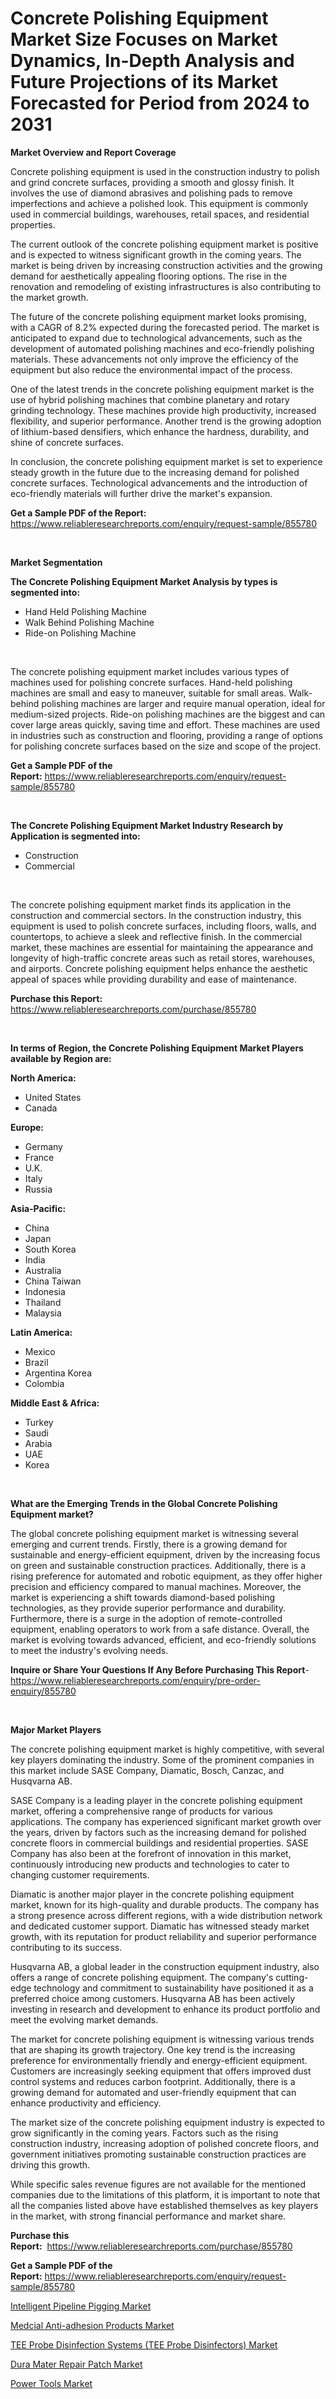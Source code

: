 <p><h1>Concrete Polishing Equipment Market Size Focuses on Market Dynamics, In-Depth Analysis and Future Projections of its Market Forecasted for Period from 2024 to 2031</h1></p><p><strong>Market Overview and Report Coverage</strong></p>
<p><p>Concrete polishing equipment is used in the construction industry to polish and grind concrete surfaces, providing a smooth and glossy finish. It involves the use of diamond abrasives and polishing pads to remove imperfections and achieve a polished look. This equipment is commonly used in commercial buildings, warehouses, retail spaces, and residential properties.</p><p>The current outlook of the concrete polishing equipment market is positive and is expected to witness significant growth in the coming years. The market is being driven by increasing construction activities and the growing demand for aesthetically appealing flooring options. The rise in the renovation and remodeling of existing infrastructures is also contributing to the market growth.</p><p>The future of the concrete polishing equipment market looks promising, with a CAGR of 8.2% expected during the forecasted period. The market is anticipated to expand due to technological advancements, such as the development of automated polishing machines and eco-friendly polishing materials. These advancements not only improve the efficiency of the equipment but also reduce the environmental impact of the process.</p><p>One of the latest trends in the concrete polishing equipment market is the use of hybrid polishing machines that combine planetary and rotary grinding technology. These machines provide high productivity, increased flexibility, and superior performance. Another trend is the growing adoption of lithium-based densifiers, which enhance the hardness, durability, and shine of concrete surfaces.</p><p>In conclusion, the concrete polishing equipment market is set to experience steady growth in the future due to the increasing demand for polished concrete surfaces. Technological advancements and the introduction of eco-friendly materials will further drive the market's expansion.</p></p>
<p><strong>Get a Sample PDF of the Report:</strong> <a href="https://www.reliableresearchreports.com/enquiry/request-sample/855780">https://www.reliableresearchreports.com/enquiry/request-sample/855780</a></p>
<p>&nbsp;</p>
<p><strong>Market Segmentation</strong></p>
<p><strong>The Concrete Polishing Equipment Market Analysis by types is segmented into:</strong></p>
<p><ul><li>Hand Held Polishing Machine</li><li>Walk Behind Polishing Machine</li><li>Ride-on Polishing Machine</li></ul></p>
<p>&nbsp;</p>
<p><p>The concrete polishing equipment market includes various types of machines used for polishing concrete surfaces. Hand-held polishing machines are small and easy to maneuver, suitable for small areas. Walk-behind polishing machines are larger and require manual operation, ideal for medium-sized projects. Ride-on polishing machines are the biggest and can cover large areas quickly, saving time and effort. These machines are used in industries such as construction and flooring, providing a range of options for polishing concrete surfaces based on the size and scope of the project.</p></p>
<p><strong>Get a Sample PDF of the Report:</strong>&nbsp;<a href="https://www.reliableresearchreports.com/enquiry/request-sample/855780">https://www.reliableresearchreports.com/enquiry/request-sample/855780</a></p>
<p>&nbsp;</p>
<p><strong>The Concrete Polishing Equipment Market Industry Research by Application is segmented into:</strong></p>
<p><ul><li>Construction</li><li>Commercial</li></ul></p>
<p>&nbsp;</p>
<p><p>The concrete polishing equipment market finds its application in the construction and commercial sectors. In the construction industry, this equipment is used to polish concrete surfaces, including floors, walls, and countertops, to achieve a sleek and reflective finish. In the commercial market, these machines are essential for maintaining the appearance and longevity of high-traffic concrete areas such as retail stores, warehouses, and airports. Concrete polishing equipment helps enhance the aesthetic appeal of spaces while providing durability and ease of maintenance.</p></p>
<p><strong>Purchase this Report:</strong>&nbsp; <a href="https://www.reliableresearchreports.com/purchase/855780">https://www.reliableresearchreports.com/purchase/855780</a></p>
<p>&nbsp;</p>
<p><strong>In terms of Region, the Concrete Polishing Equipment Market Players available by Region are:</strong></p>
<p>
    <p> <strong> North America: </strong>
        <ul>
            <li>United States</li>
            <li>Canada</li>
        </ul>
        </p> 
    <p> <strong> Europe: </strong>
        <ul>
            <li>Germany</li>
            <li>France</li>
            <li>U.K.</li>
            <li>Italy</li>
            <li>Russia</li>
        </ul>
        </p> 
    <p> <strong> Asia-Pacific: </strong>
        <ul>
            <li>China</li>
            <li>Japan</li>
            <li>South Korea</li>
            <li>India</li>
            <li>Australia</li>
            <li>China Taiwan</li>
            <li>Indonesia</li>
            <li>Thailand</li>
            <li>Malaysia</li>
        </ul>
        </p> 
    <p> <strong> Latin America: </strong>
        <ul>
            <li>Mexico</li>
            <li>Brazil</li>
            <li>Argentina Korea</li>
            <li>Colombia</li>
        </ul>
        </p> 
    <p> <strong> Middle East & Africa: </strong>
        <ul>
            <li>Turkey</li>
            <li>Saudi</li>
            <li>Arabia</li>
            <li>UAE</li>
            <li>Korea</li>
        </ul>
    </p>
    </p>
<p>&nbsp;</p>
<p><strong>What are the Emerging Trends in the Global Concrete Polishing Equipment market?</strong></p>
<p><p>The global concrete polishing equipment market is witnessing several emerging and current trends. Firstly, there is a growing demand for sustainable and energy-efficient equipment, driven by the increasing focus on green and sustainable construction practices. Additionally, there is a rising preference for automated and robotic equipment, as they offer higher precision and efficiency compared to manual machines. Moreover, the market is experiencing a shift towards diamond-based polishing technologies, as they provide superior performance and durability. Furthermore, there is a surge in the adoption of remote-controlled equipment, enabling operators to work from a safe distance. Overall, the market is evolving towards advanced, efficient, and eco-friendly solutions to meet the industry's evolving needs.</p></p>
<p><strong>Inquire or Share Your Questions If Any Before Purchasing This Report</strong>- <a href="https://www.reliableresearchreports.com/enquiry/pre-order-enquiry/855780">https://www.reliableresearchreports.com/enquiry/pre-order-enquiry/855780</a></p>
<p>&nbsp;</p>
<p><strong>Major Market Players</strong></p>
<p><p>The concrete polishing equipment market is highly competitive, with several key players dominating the industry. Some of the prominent companies in this market include SASE Company, Diamatic, Bosch, Canzac, and Husqvarna AB. </p><p>SASE Company is a leading player in the concrete polishing equipment market, offering a comprehensive range of products for various applications. The company has experienced significant market growth over the years, driven by factors such as the increasing demand for polished concrete floors in commercial buildings and residential properties. SASE Company has also been at the forefront of innovation in this market, continuously introducing new products and technologies to cater to changing customer requirements. </p><p>Diamatic is another major player in the concrete polishing equipment market, known for its high-quality and durable products. The company has a strong presence across different regions, with a wide distribution network and dedicated customer support. Diamatic has witnessed steady market growth, with its reputation for product reliability and superior performance contributing to its success. </p><p>Husqvarna AB, a global leader in the construction equipment industry, also offers a range of concrete polishing equipment. The company's cutting-edge technology and commitment to sustainability have positioned it as a preferred choice among customers. Husqvarna AB has been actively investing in research and development to enhance its product portfolio and meet the evolving market demands. </p><p>The market for concrete polishing equipment is witnessing various trends that are shaping its growth trajectory. One key trend is the increasing preference for environmentally friendly and energy-efficient equipment. Customers are increasingly seeking equipment that offers improved dust control systems and reduces carbon footprint. Additionally, there is a growing demand for automated and user-friendly equipment that can enhance productivity and efficiency. </p><p>The market size of the concrete polishing equipment industry is expected to grow significantly in the coming years. Factors such as the rising construction industry, increasing adoption of polished concrete floors, and government initiatives promoting sustainable construction practices are driving this growth. </p><p>While specific sales revenue figures are not available for the mentioned companies due to the limitations of this platform, it is important to note that all the companies listed above have established themselves as key players in the market, with strong financial performance and market share.</p></p>
<p><strong>Purchase this Report:</strong>&nbsp;&nbsp;<a href="https://www.reliableresearchreports.com/purchase/855780">https://www.reliableresearchreports.com/purchase/855780</a></p>
<p></p>
<p><strong>Get a Sample PDF of the Report:</strong>&nbsp;<a href="https://www.reliableresearchreports.com/enquiry/request-sample/855780">https://www.reliableresearchreports.com/enquiry/request-sample/855780</a></p>
<p><p><a href="https://github.com/rahu1503/Market-Research-Report-List-2/blob/main/intelligent-pipeline-pigging-market.md">Intelligent Pipeline Pigging Market</a></p><p><a href="https://medium.com/@chiragreportprime/medcial-anti-adhesion-products-market-share-evolution-and-market-growth-trends-2023-2030-695f2c470c63">Medcial Anti-adhesion Products Market</a></p><p><a href="https://medium.com/@patriciaknight1961/tee-probe-disinfection-systems-tee-probe-disinfectors-market-size-and-market-trends-complete-0ac1098bcd35">TEE Probe Disinfection Systems (TEE Probe Disinfectors) Market</a></p><p><a href="https://medium.com/@patriciaknight1961/dura-mater-repair-patch-market-size-reveals-the-best-marketing-channels-in-global-industry-5cf730e0a05f">Dura Mater Repair Patch Market</a></p><p><a href="https://github.com/rahu1501/Market-Research-Report-List-2/blob/main/power-tools-market.md">Power Tools Market</a></p></p>